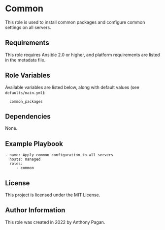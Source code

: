 Common
=========

This role is used to install common packages and configure common settings on all servers.

Requirements
------------

This role requires Ansible 2.0 or higher, and platform requirements are listed in the metadata file.

Role Variables
--------------

Available variables are listed below, along with default values (see `defaults/main.yml`):
  
      common_packages

Dependencies
------------

None.

Example Playbook
----------------

    - name: Apply common configuration to all servers
      hosts: managed
      roles:
         - common

License
-------

This project is licensed under the MIT License.

Author Information
------------------

This role was created in 2022 by Anthony Pagan.
